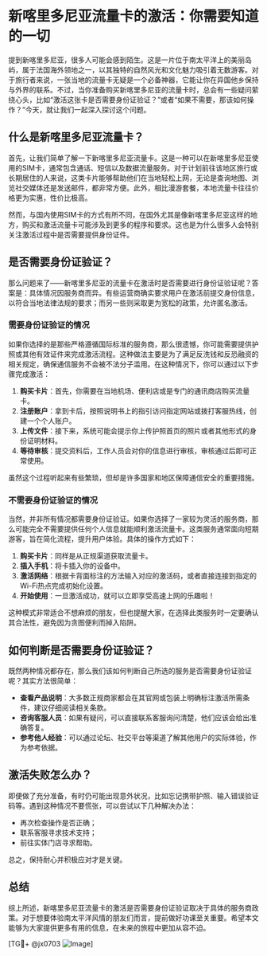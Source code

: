 # 新喀里多尼亚流量卡的激活：你需要知道的一切

提到新喀里多尼亚，很多人可能会感到陌生。这是一片位于南太平洋上的美丽岛屿，属于法国海外领地之一，以其独特的自然风光和文化魅力吸引着无数游客。对于旅行者来说，一张当地的流量卡无疑是一个必备神器，它能让你在异国他乡保持与外界的联系。不过，当你准备购买新喀里多尼亚的流量卡时，总会有一些疑问萦绕心头，比如“激活这张卡是否需要身份证验证？”或者“如果不需要，那该如何操作？”今天，就让我们一起深入探讨这个问题。

## 什么是新喀里多尼亚流量卡？

首先，让我们简单了解一下新喀里多尼亚流量卡。这是一种可以在新喀里多尼亚使用的SIM卡，通常包含通话、短信以及数据流量服务。对于计划前往该地区旅行或长期居住的人来说，这类卡片能够帮助他们在当地轻松上网，无论是查询地图、浏览社交媒体还是发送邮件，都非常方便。此外，相比漫游套餐，本地流量卡往往价格更为实惠，性价比极高。

然而，与国内使用SIM卡的方式有所不同，在国外尤其是像新喀里多尼亚这样的地方，购买和激活流量卡可能涉及到更多的程序和要求。这也是为什么很多人会特别关注激活过程中是否需要提供身份证件。

## 是否需要身份证验证？

那么问题来了——新喀里多尼亚的流量卡在激活时是否需要进行身份证验证呢？答案是：具体情况因服务商而异。有些运营商确实要求用户在激活前提交身份信息，以符合当地法律法规的要求；而另一些则采取更为宽松的政策，允许匿名激活。

### 需要身份证验证的情况

如果你选择的是那些严格遵循国际标准的服务商，那么很遗憾，你可能需要提供护照或其他有效证件来完成激活流程。这种做法主要是为了满足反洗钱和反恐融资的相关规定，确保通信服务不会被不法分子滥用。在这种情况下，你可以通过以下步骤完成激活：

1. **购买卡片**：首先，你需要在当地机场、便利店或是专门的通讯商店购买流量卡。
2. **注册账户**：拿到卡后，按照说明书上的指引访问指定网站或拨打客服热线，创建一个个人账户。
3. **上传文件**：接下来，系统可能会提示你上传护照首页的照片或者其他形式的身份证明材料。
4. **等待审核**：提交资料后，工作人员会对你的信息进行审核，审核通过后即可正常使用。

虽然这个过程听起来有些繁琐，但却是许多国家和地区保障通信安全的重要措施。

### 不需要身份证验证的情况

当然，并非所有情况都需要身份证验证。如果你选择了一家较为灵活的服务商，那么可能完全不需要提供任何个人信息就能顺利激活流量卡。这类服务通常面向短期游客，旨在简化流程，提升用户体验。具体的操作方式如下：

1. **购买卡片**：同样是从正规渠道获取流量卡。
2. **插入手机**：将卡插入你的设备中。
3. **激活网络**：根据卡背面标注的方法输入对应的激活码，或者直接连接到指定的Wi-Fi热点完成初始化设置。
4. **开始使用**：一旦激活成功，就可以立即享受高速上网的乐趣啦！

这种模式非常适合不想麻烦的朋友，但也提醒大家，在选择此类服务时一定要确认其合法性，避免因为贪图便利而掉入陷阱。

## 如何判断是否需要身份证验证？

既然两种情况都存在，那么我们该如何判断自己所选的服务是否需要身份证验证呢？其实方法很简单：

- **查看产品说明**：大多数正规商家都会在其官网或包装上明确标注激活所需条件，建议仔细阅读相关条款。
- **咨询客服人员**：如果有疑问，可以直接联系客服询问清楚，他们应该会给出准确答复。
- **参考他人经验**：可以通过论坛、社交平台等渠道了解其他用户的实际体验，作为参考依据。

## 激活失败怎么办？

即便做了充分准备，有时仍可能出现意外状况，比如忘记携带护照、输入错误验证码等。遇到这种情况不要慌张，可以尝试以下几种解决办法：

- 再次检查操作是否正确；
- 联系客服寻求技术支持；
- 前往实体门店寻求帮助。

总之，保持耐心并积极应对才是关键。

## 总结

综上所述，新喀里多尼亚流量卡的激活是否需要身份证验证取决于具体的服务商政策。对于想要体验南太平洋风情的朋友们而言，提前做好功课至关重要。希望本文能够为大家提供更多有用的信息，在未来的旅程中更加从容不迫。

[TG💪+ @jx0703 ![Image](https://github.com/user-attachments/assets/dbca1d08-cadb-493c-b0ec-ad6f7a83f270)]